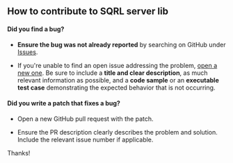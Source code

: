 ## How to contribute to SQRL server lib

#### **Did you find a bug?**

* **Ensure the bug was not already reported** by searching on GitHub under [Issues](https://github.com/sqrlserverjava/sqrl-server-example/issues).

* If you're unable to find an open issue addressing the problem, [open a new one](https://github.com/sqrlserverjava/sqrl-server-atmosphere/issues/new). Be sure to include a **title and clear description**, as much relevant information as possible, and a **code sample** or an **executable test case** demonstrating the expected behavior that is not occurring.


#### **Did you write a patch that fixes a bug?**

* Open a new GitHub pull request with the patch.

* Ensure the PR description clearly describes the problem and solution. Include the relevant issue number if applicable.


Thanks!
